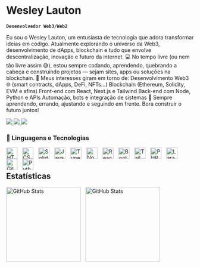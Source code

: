 # Wesley Lauton

**`Desenvolvedor Web3/Web2`**

Eu sou o Wesley Lauton, um entusiasta de tecnologia que adora transformar ideias em código. Atualmente explorando o universo da Web3, desenvolvimento de dApps, blockchain e tudo que envolve descentralização, inovação e futuro da internet.
💻 No tempo livre (ou nem tão livre assim 😅), estou sempre codando, aprendendo, quebrando a cabeça e construindo projetos — sejam sites, apps ou soluções na blockchain.
🔗 Meus interesses giram em torno de:
Desenvolvimento Web3 🌐 (smart contracts, dApps, DeFi, NFTs…)
Blockchain (Ethereum, Solidity, EVM e afins)
Front-end com React, Next.js e Tailwind
Back-end com Node, Python e APIs
Automação, bots e integração de sistemas
🧠 Sempre aprendendo, errando, ajustando e seguindo em frente. Bora construir o futuro juntos!

<p align="left">
    <a href="https://www.instagram.com/wesley_lauton_sf" > 
        <img src="https://custom-icon-badges.demolab.com/badge/-Instagram-F25278?style=for-the-badge&logo=instagram&logoColor=white">
    </a>
    <a href = "https://www.instagram.com/bocaiuvanews/">
        <img src = "https://custom-icon-badges.demolab.com/badge/Minas Gerais-BR-purple?style=for-the-badge&logo=location&logoColor=white" > 
    </a>
    <a href = "https://www.youtube.com/@wesleyuzumakicripto">
        <img src = "https://custom-icon-badges.demolab.com/youtube/channel/subscribers/UCAHuk-Pb-abd2mRygxSjQgw?color=%23E05D44&label=Hardtech&logo=video&logoColor=white&style=for-the-badge&labelColor=CE4630">
    </a>
</p>

### 🤖 Linguagens e Tecnologias

<img 
    align="left" 
    alt="HTML"
    title="HTML" 
    width="30px" 
    style="padding-right: 10px;" 
    src="https://cdn.jsdelivr.net/gh/devicons/devicon@latest/icons/html5/html5-original.svg" 
/>
<img 
    align="left" 
    alt="CSS" 
    title="CSS"
    width="30px" 
    style="padding-right: 10px;" 
    src="https://cdn.jsdelivr.net/gh/devicons/devicon@latest/icons/css3/css3-original.svg" 
/>

<i class="devicon-rust-original"></i>
          
<img
    align="left"
    alt="Solidity"
    title="Solidity"
    width="30px"
    style="padding-right: 10px;"
    src="https://cdn.jsdelivr.net/gh/devicons/devicon@latest/icons/solidity/solidity-original.svg"
/>
<img
    align="left" 
    alt="JavaScript" 
    title="JavaScript"
    width="30px" 
    style="padding-right: 10px;" 
    src="https://cdn.jsdelivr.net/gh/devicons/devicon@latest/icons/javascript/javascript-original.svg" 
/>
<img 
    align="left" 
    alt="TypeScript"
    title="TypeScript" 
    width="30px" 
    style="padding-right: 10px;" 
    src="https://cdn.jsdelivr.net/gh/devicons/devicon@latest/icons/typescript/typescript-original.svg" 
/>
<img
    align="left"
    alt="Nodejs"
    title="Nodejs"
    width="30px"
    style="padding-right: 10px;"
    src="https://cdn.jsdelivr.net/gh/devicons/devicon@latest/icons/nodejs/nodejs-plain-wordmark.svg"
/>
<img 
    align="left" 
    alt="React"
    title="React" 
    width="30px" 
    style="padding-right: 10px;" 
    src="https://cdn.jsdelivr.net/gh/devicons/devicon@latest/icons/react/react-original.svg" 
/>
<img 
    align="left" 
    alt="Bootstrap"
    title="Bootstrap" 
    width="30px" 
    style="padding-right: 10px;" 
    src="https://cdn.jsdelivr.net/gh/devicons/devicon@latest/icons/bootstrap/bootstrap-original.svg" 
/>
<img 
    align="left" 
    alt="Tailwind" 
    title="Tailwind"
    width="30px" 
    style="padding-right: 10px;" 
    src="https://cdn.jsdelivr.net/gh/devicons/devicon@latest/icons/tailwindcss/tailwindcss-original.svg" 
/>

<img 
    align="left" 
    alt="PHP" 
    title="PHP"
    width="30px" 
    style="padding-right: 10px;" 
    src="https://cdn.jsdelivr.net/gh/devicons/devicon@latest/icons/php/php-original.svg" 
/>
<img 
    align="left" 
    alt="Laravel" 
    title="Laravel"
    width="30px" 
    style="padding-right: 10px;" 
    src="https://cdn.jsdelivr.net/gh/devicons/devicon@latest/icons/laravel/laravel-original.svg" 
/>

<img 
    align="left" 
    alt="Git" 
    title="Git"
    width="30px" 
    style="padding-right: 10px;" 
    src="https://cdn.jsdelivr.net/gh/devicons/devicon@latest/icons/git/git-original.svg" 
/>
<img 
    align="left" 
    alt="Python" 
    title="Python"
    width="30px" 
    style="padding-right: 10px;" 
    src="https://cdn.jsdelivr.net/gh/devicons/devicon@latest/icons/python/python-original.svg" 
/>

<br/>
<br/>

## Estatísticas

<p>
  <img 
    align="left" 
    alt="GitHub Stats" 
    height="200" 
    style="padding-right: 10px;" 
    src="https://github-readme-stats.vercel.app/api?username=lautonwesley&show_icons=true&theme=dracula&include_all_commits=true&locale=pt-br" 
  />

<img 
      align="left" 
      alt="GitHub Stats" 
      height="200" 
      src="https://github-readme-stats.vercel.app/api/top-langs/?username=lautonwesley&layout=compact&theme=dracula" 
  />

</p>
